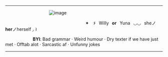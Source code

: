 ***

          ![image](https://github.com/user-attachments/assets/3d804d33-6dd7-45ad-8b72-8c5e4c9d9267)


        
                   ✦ ۶⠀Willy⠀**or**⠀Yuna⠀◡◡⠀sheノ**her**ノherself ◞ ꒱
                      
        **BYI**: Bad grammar ‧ Weird humour ‧ Dry texter if we have just met ‧ Offtab alot ‧ Sarcastic af ‧ Unfunny jokes

***
